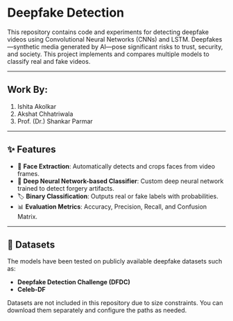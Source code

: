 # Deepfake Detection

This repository contains code and experiments for detecting deepfake videos using Convolutional Neural Networks (CNNs) and LSTM. Deepfakes—synthetic media generated by AI—pose significant risks to trust, security, and society. This project implements and compares multiple models to classify real and fake videos.

---

## Work By:
1. Ishita Akolkar
2. Akshat Chhatriwala
3. Prof. (Dr.) Shankar Parmar
---

## ✨ Features

- 📌 **Face Extraction**: Automatically detects and crops faces from video frames.
- 🧠 **Deep Neural Network-based Classifier**: Custom deep neural network trained to detect forgery artifacts.
- 🏷 **Binary Classification**: Outputs real or fake labels with probabilities.
- 📊 **Evaluation Metrics**: Accuracy, Precision, Recall, and Confusion Matrix.

---

## 📂 Datasets

The models have been tested on publicly available deepfake datasets such as:

- **Deepfake Detection Challenge (DFDC)**
- **Celeb-DF**

Datasets are not included in this repository due to size constraints. You can download them separately and configure the paths as needed.
